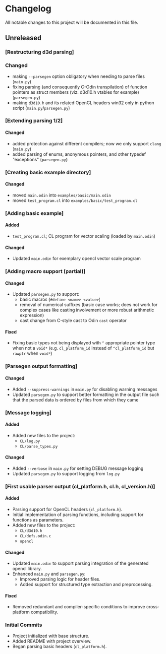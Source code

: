 # Changelog

All notable changes to this project will be documented in this file.

## Unreleased

### [Restructuring d3d parsing]

### Changed
- making `--parsegen` option obligatory when needing to parse files (`main.py`)
- fixing parsing (and consequently C-Odin transpilation) of function pointers as struct members (viz. d3d10.h vtables for example) (`parsegen.py`)
- making `d3d10.h` and its related OpenCL headers win32 only in python script (`main.py`/`parsegen.py`)

### [Extending parsing 1/2]

#### Changed
- added protection against different compilers; now we only support `clang` (`main.py`)
- added parsing of enums, anonymous pointers, and other typedef "exceptions" (`parsegen.py`)

### [Creating basic example directory]

#### Changed
- moved `main.odin` into `examples/basic/main.odin`
- moved `test_program.cl` into `examples/basic/test_program.cl`

### [Adding basic example]

#### Added
- `test_program.cl`; CL program for vector scaling (loaded by `main.odin`)

#### Changed
- Updated `main.odin` for exemplary opencl vector scale program

### [Adding macro support (partial)]

#### Changed
- Updated `parsegen.py` to support:
  - basic macros (`#define <name> <value>`)
  - removal of numerical suffixes (basic case works; does not work for complex cases like casting involvement or more robust arithmetic expression)
  - cast change from C-style cast to Odin `cast` operator

#### Fixed
- Fixing basic types not being displayed with `^` appropriate pointer type when not a `void*` (e.g. `cl_platform_id` instead of `^cl_platform_id` but `rawptr` when `void*`)

### [Parsegen output formatting]

#### Changed
- Added `--suppress-warnings` in `main.py` for disabling warning messages
- Updated `parsegen.py` to support better formatting in the output file such that the parsed data is ordered by files from which they came

### [Message logging]

#### Added
- Added new files to the project:
  - `CL/log.py`
  - `CL/parse_types.py`

#### Changed
- Added `--verbose` in `main.py` for setting DEBUG message logging
- Updated `parsegen.py` to support logging from `log.py`

### [First usable parser output (cl_platform.h, cl.h, cl_version.h)]

#### Added
- Parsing support for OpenCL headers (`cl_platform.h`).
- Initial implementation of parsing functions, including support for functions as parameters.
- Added new files to the project:
  - `CL/d3d10.h`
  - `CL/defs.odin.c`
  - `opencl`

#### Changed
- Updated `main.odin` to support parsing integration of the generated opencl library.
- Enhanced `main.py` and `parsegen.py`:
  - Improved parsing logic for header files.
  - Added support for structured type extraction and preprocessing.

#### Fixed
- Removed redundant and compiler-specific conditions to improve cross-platform compatibility.

### Initial Commits
- Project initialized with base structure.
- Added README with project overview.
- Began parsing basic headers (`cl_platform.h`).

